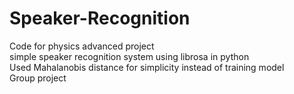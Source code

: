 # Speaker-Recognition
Code for physics advanced project\
simple speaker recognition system using librosa in python\
Used Mahalanobis distance for simplicity instead of training model\
Group project
